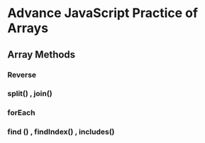 # Advance JavaScript Practice of Arrays
## Array Methods 
### Reverse
### split() , join()
### forEach
### find () , findIndex() , includes()
